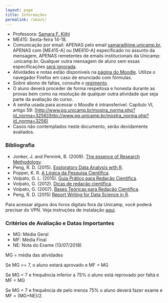 ```yaml
---
layout: page
title: Informações
permalink: /about/
---
```


* Professora: [Samara F. Kiihl](http://samarafk.github.io/)
* ME415: Sexta-feira 14-18.
* Comunicação por email: APENAS pelo email samara@ime.unicamp.br, APENAS com [ME415-A] ou [ME610-A] especificado no assunto da mensagem, APENAS remetentes de emails institucionais da Unicamp: .unicamp.br. Qualquer outra mensagem de aluno sem essas especificações [será ignorada](images/hqdefault.jpg).
* Atividades e notas estão disponíveis na [página do Moodle](http://www.ggte.unicamp.br/eam/course/view.php?id=4947). Utilize o navegador Firefox em caso de enunciado com fórmulas.
* Sobre abono de faltas, consulte o [regimento](http://www.dac.unicamp.br/portal/grad/regimento/capitulo_v/secao_x/).
* O aluno deverá proceder de forma respeitosa e honesta durante as provas bem como na resolução de qualquer outra atividade que seja parte da avaliação do curso.
* A senha usada para acessar o Moodle é intransferível. Capítulo VI, artigo 59: [http://www.pg.unicamp.br/mostra_norma.php?id_norma=3256](http://www.pg.unicamp.br/mostra_norma.php?id_norma=3256)
* Casos não contemplados neste documento, serão devidamente avaliados. 

### Bibliografia

* Jonker, J. and Pennink, B. (2009). [The essence of Research Methodology](https://link.springer.com/book/10.1007%2F978-3-540-71659-4).
* Peng, R. D. (2015). [Exploratory Data Analysis with R](https://leanpub.com/exdata).
* Popper, K. R. [A Lógica da Pesquisa Científica](http://search.ebscohost.com/login.aspx?direct=true&db=cat04198a&AN=unicamp.000141546&lang=pt-br&site=eds-live&scope=site). 
* Volpato, G. L. (2015). [Guia Prático para Redação Científica](http://search.ebscohost.com/login.aspx?direct=true&db=cat04198a&AN=unicamp.000963830&lang=pt-br&site=eds-live&scope=site).
* Volpato, G. (2012). [Dicas de redação científica](http://search.ebscohost.com/login.aspx?direct=true&db=cat04198a&AN=unicamp.000893396&lang=pt-br&site=eds-live&scope=site). 
* Volpato, G. (2007). [Bases Teóricas para Redação Científica](http://search.ebscohost.com/login.aspx?direct=true&db=cat04198a&AN=unicamp.000771027&lang=pt-br&site=eds-live&scope=site).
* Peng, R. D. (2015) [Report Writing for Data Science in R](https://leanpub.com/reportwriting).

Para acessar alguns dos livros digitais fora da Unicamp, você poderá precisar do VPN. Veja instruções de instalação [aqui](http://www.ccuec.unicamp.br/ccuec/acesso_remoto_vpn).

### Critérios de Avaliação e Datas Importantes

* MG: Média Geral
* MF: Média Final
* NE: Nota do Exame (13/07/2018)

MG = média das atividades

Se MG >= 7, o aluno estará aprovado e MF = MG

Se MG < 7 e frequência inferior a 75% o aluno está reprovado por falta e MF = MG 

Se MG < 7 e frequência de pelo menos 75% o aluno deverá fazer exame e MF = (MG+NE)/2.
